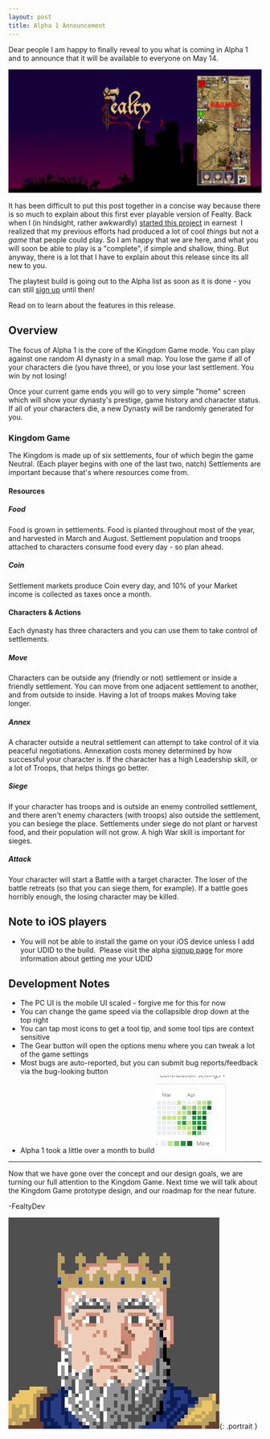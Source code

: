 ```yaml
---
layout: post
title: Alpha 1 Announcement
---
```


Dear people I am happy to finally reveal to you what is coming in Alpha 1 and to announce that it will be available to everyone on May 14.

![alpha 1 banner](/public/images/posts/fealty-web-banner-gameinset.png)

It has been difficult to put this post together in a concise way because there is so much to explain about this first ever playable version of Fealty. Back when I (in hindsight, rather awkwardly) [started this project](https://fealtygame.com/2019/02/15/fealty2-announcement.html) in earnest  I realized that my previous efforts had produced a lot of cool *things* but not a *game* that people could play. So I am happy that we are here, and what you will soon be able to play is a "complete", if simple and shallow, thing. But anyway, there is a lot that I have to explain about this release since its all new to you.

The playtest build is going out to the Alpha list as soon as it is done - you can still <a href="http://eepurl.com/go8jWf">sign up</a> until then!

Read on to learn about the features in this release.

## Overview

The focus of Alpha 1 is the core of the Kingdom Game mode. You can play against one random AI dynasty in a small map. You lose the game if all of your characters die (you have three), or you lose your last settlement. You win by not losing!

Once your current game ends you will go to very simple "home" screen which will show your dynasty's prestige, game history and character status. If all of your characters die, a new Dynasty will be randomly generated for you.

### Kingdom Game

The Kingdom is made up of six settlements, four of which begin the game Neutral. (Each player begins with one of the last two, natch) Settlements are important because that's where resources come from.

#### Resources

##### Food

Food is grown in settlements. Food is planted throughout most of the year, and harvested in March and August. Settlement population and troops attached to characters consume food every day - so plan ahead.

##### Coin

Settlement markets produce Coin every day, and 10% of your Market income is collected as taxes once a month.

#### Characters & Actions

Each dynasty has three characters and you can use them to take control of settlements.

##### Move

Characters can be outside any (friendly or not) settlement or inside a friendly settlement. You can move from one adjacent settlement to another, and from outside to inside. Having a lot of troops makes Moving take longer. 

##### Annex

A character outside a neutral settlement can attempt to take control of it via peaceful negotiations. Annexation costs money determined by how successful your character is. If the character has a high Leadership skill, or a lot of Troops, that helps things go better.

##### Siege

If your character has troops and is outside an enemy controlled settlement, and there aren't enemy characters (with troops) also outside the settlement, you can besiege the place. Settlements under siege do not plant or harvest food, and their population will not grow. A high War skill is important for sieges.

##### Attack

Your character will start a Battle with a target character. The loser of the battle retreats (so that you can siege them, for example). If a battle goes horribly enough, the losing character may be killed. 

## Note to iOS players

* You will not be able to install the game on your iOS device unless I add your UDID to the build.  Please visit the alpha [signup page](https://fealtygame.us7.list-manage.com/subscribe?u=fbbddb2990b2fab3d0435a825&id=2a879c8832) for more information about getting me your UDID

## Development Notes

* The PC UI is the mobile UI scaled - forgive me for this for now
* You can change the game speed via the collapsible drop down at the top right
* You can tap most icons to get a tool tip, and some tool tips are context sensitive
* The Gear button will open the options menu where you can tweak a lot of the game settings
* Most bugs are auto-reported, but you can submit bug reports/feedback via the bug-looking button
* Alpha 1 took a little over a month to build ![github commit history](/public/images/posts/alpha-1-commit_history.PNG)


---

Now that we have gone over the concept and our design goals, we are turning our full attention to the Kingdom Game. Next time we will talk about the Kingdom Game prototype design, and our roadmap for the near future.

-FealtyDev

![FealtyDevPortrait](/public/images/fealtydevportrait.jpeg){: .portrait }

[alpha-splash]: /public/images/posts/alpha-splash.png